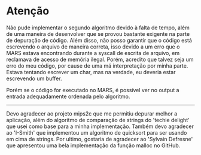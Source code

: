 # Atenção

Não pude implementar o segundo algoritmo devido à falta de tempo, além de uma maneira de desenvolver que se provou bastante exigente na parte de depuração de código. Além disso, não posso garantir que o código está escrevendo o arquivo de maneira correta, isso devido a um erro que o MARS estava encontrando durante a syscall de escrita de arquivo, em reclamava de acesso de memória ilegal. Porém, acredito que talvez seja um erro do meu código, por cause de uma má interpretação por minha parte. Estava tentando escrever um char, mas na verdade, eu deveria estar escrevendo um buffer.

Porém se o código for executado no MARS, é possível ver no output a entrada adequadamente ordenada pelo algoritmo.

-------

Devo agradecer ao projeto mips2c que me permitiu depurar melhor a aplicação, além do algoritmo de comparação de strings do 'techie delight' que usei como base para a minha implementação. Também devo agradecer ao 'I-Smith' que implementou um algoritmo de quicksort para ser usando em cima de strings. Por ultimo, gostaria de agradecer ao 'Sylvain Defresne' que apresentou uma bela implementação da função malloc no GitHub.